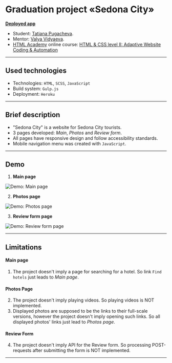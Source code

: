 # Graduation project «Sedona City»

**[Deployed app](https://sedona-city.herokuapp.com/)**

* Student: [Tatiana Pugacheva](https://up.htmlacademy.ru/adaptive/26/user/1892769).
* Mentor: [Valya Vidyaeva](https://htmlacademy.ru/profile/id189794).
* [HTML Academy](https://htmlacademy.ru/) online course: [HTML & CSS level II: Adaptive Website Coding & Automation](https://htmlacademy.ru/intensive/adaptive)

---

## Used technologies

* Technologies: `HTML`, `SCSS`, `JavaScript`
* Build system: `Gulp.js`
* Deployment: `Heroku`

---

## Brief description

* "Sedona City" is a website for Sedona City tourists. 
* 3 pages developed: *Main*, *Photos* and *Review form*.
* All pages have responsive design and follow accessibility standards.
* Mobile navigation menu was created with `JavaScript`.

---

## Demo

1. **Main page**

![Demo: Main page](gif/demo-main.gif)

2. **Photos page**

![Demo: Photos page](gif/demo-photos.gif)

3. **Review form page**

![Demo: Review form page](gif/demo.gif)

---

## Limitations

#### Main page
1. The project doesn't imply a page for searching for a hotel. So link `Find hotels` just leads to *Main page*.
#### Photos Page
2. The project doesn't imply playing videos. So playing videos is NOT implemented.
3. Displayed photos are supposed to be the links to their full-scale versions, however the project doesn't imply opening such links. So all displayed photos' links just lead to *Photos page*.
#### Review Form
4. The project doesn't imply API for the Review form. So processing POST-requests after submitting the form is NOT implemented.

---
